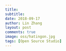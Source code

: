 ```yaml
---
title:
subtitle:
date: 2018-09-17
author: Lin Zhang
layout: post
comments: true
image: oss/hatingon.jpg
tags: [Open Source Studio]
---
```

